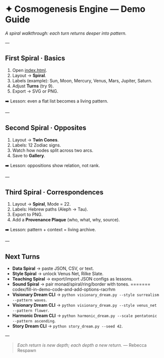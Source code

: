 # ✦ Cosmogenesis Engine — Demo Guide

*A spiral walkthrough: each turn returns deeper into pattern.*

—

## First Spiral · Basics

1. Open [index.html](../index.html).
2. Layout → **Spiral**.
3. Labels (example): Sun, Moon, Mercury, Venus, Mars, Jupiter, Saturn.
4. Adjust **Turns** (try 9).
5. Export → SVG or PNG.

➡️ Lesson: even a flat list becomes a living pattern.

—

## Second Spiral · Opposites

1. Layout → **Twin Cones**.
2. Labels: 12 Zodiac signs.
3. Watch how nodes split across two arcs.
4. Save to **Gallery**.

➡️ Lesson: oppositions show relation, not rank.

—

## Third Spiral · Correspondences

1. Layout → **Spiral**, Mode = 22.
2. Labels: Hebrew paths (Aleph → Tau).
3. Export to PNG.
4. Add a **Provenance Plaque** (who, what, why, source).

➡️ Lesson: pattern + context = living archive.

—

## Next Turns

- **Data Spiral** → paste JSON, CSV, or text.
- **Style Spiral** → unlock Venus Net, Rilke Slate.
- **Teaching Spiral** → export/import JSON configs as lessons.
- **Sound Spiral** → pair monad/spiral/ring/border with tones.
=======
codex/fill-in-demo-code-and-add-options-racrhm
- **Visionary Dream CLI** → `python visionary_dream.py --style surrealism --pattern waves`.
- **Visionary Dream CLI** → `python visionary_dream.py --style venus_net --pattern flower`.
- **Harmonic Dream CLI** → `python harmonic_dream.py --scale pentatonic --pattern ascending`.
- **Story Dream CLI** → `python story_dream.py --seed 42`.

—

> *Each return is new depth; each depth a new return.*
> — Rebecca Respawn
